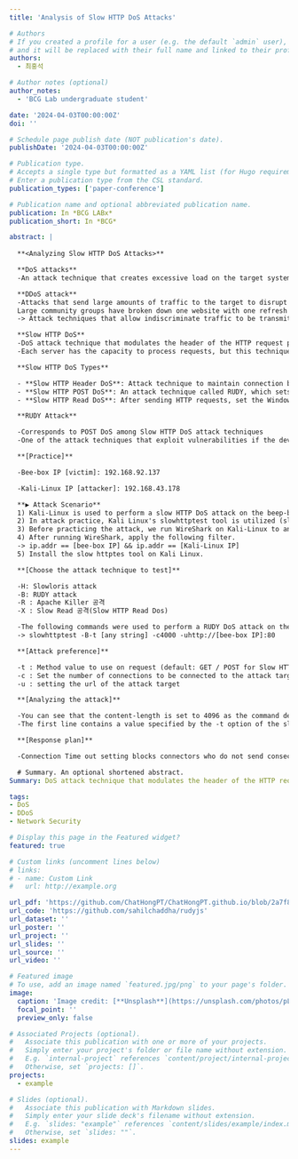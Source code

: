 ```yaml
---
title: 'Analysis of Slow HTTP DoS Attacks'

# Authors
# If you created a profile for a user (e.g. the default `admin` user), write the username (folder name) here
# and it will be replaced with their full name and linked to their profile.
authors:
  - 최홍석

# Author notes (optional)
author_notes:
  - 'BCG Lab undergraduate student'

date: '2024-04-03T00:00:00Z'
doi: ''

# Schedule page publish date (NOT publication's date).
publishDate: '2024-04-03T00:00:00Z'

# Publication type.
# Accepts a single type but formatted as a YAML list (for Hugo requirements).
# Enter a publication type from the CSL standard.
publication_types: ['paper-conference']

# Publication name and optional abbreviated publication name.
publication: In *BCG LABx*
publication_short: In *BCG*

abstract: |
 
  **<Analyzing Slow HTTP DoS Attacks>**

  **DoS attacks**
  -An attack technique that creates excessive load on the target system or server and prevents others from using the service

  **DDoS attack**
  -Attacks that send large amounts of traffic to the target to disrupt the service and infringe on the availability of the service, preventing other users from using the service
  Large community groups have broken down one website with one refresh
  -> Attack techniques that allow indiscriminate traffic to be transmitted with only consecutive refreshes

  **Slow HTTP DoS**
  -DoS attack technique that modulates the header of the HTTP request packet on the attack target server to maintain many HTTP connections at the same time, thereby infringing on the server's availability
  -Each server has the capacity to process requests, but this technique sends requests to servers very slowly or modulates the header to prevent them from disconnecting when the request ends

  **Slow HTTP DoS Types**

  - **Slow HTTP Header DoS**: Attack technique to maintain connection by continuously adding unnecessary headers without forwarding the opening of an empty line, which means the end of the request header
  - **Slow HTTP POST DoS**: An attack technique called RUDY, which sets the content-length of the header field to abnormally large, and then slowly transfers very small data to the web server to remain connected, violating the availability of the web server
  - **Slow HTTP Read DoS**: After sending HTTP requests, set the Windows size very small to stay connected and attack the availability of web servers (infinite standby)

  **RUDY Attack**

  -Corresponds to POST DoS among Slow HTTP DoS attack techniques
  -One of the attack techniques that exploit vulnerabilities if the developer's security settings errors, apps, and framework are not up to date

  **[Practice]**

  -Bee-box IP [victim]: 192.168.92.137

  -Kali-Linux IP [attacker]: 192.168.43.178

  **▶ Attack Scenario**
  1) Kali-Linux is used to perform a slow HTTP DoS attack on the beep-box server to take up all the available capacity of the beep-box server, preventing other users from accessing it.
  2) In attack practice, Kali Linux's slowhttptest tool is utilized (slowhttptest tool -> Slow HTTP DoS attack test tool)
  3) Before practicing the attack, we run WireShark on Kali-Linux to analyze the packets used in the RUDY Attack.
  4) After running WireShark, apply the following filter.
  -> ip.addr == [bee-box IP] && ip.addr == [Kali-Linux IP]
  5) Install the slow httptes tool on Kali Linux.

  **[Choose the attack technique to test]**

  -H: Slowloris attack
  -B: RUDY attack
  -R : Apache Killer 공격
  -X : Slow Read 공격(Slow HTTP Read Dos)

  -The following commands were used to perform a RUDY DoS attack on the Bee-Box Server.
  -> slowhttptest -B-t [any string] -c4000 -uhttp://[bee-box IP]:80

  **[Attack preference]**

  -t : Method value to use on request (default: GET / POST for Slow HTTP Body Attack)
  -c : Set the number of connections to be connected to the attack target (default : 50)
  -u : setting the url of the attack target

  **[Analyzing the attack]**

  -You can see that the content-length is set to 4096 as the command default value of slowhttptest, and you can see that the body area contains a random string
  -The first line contains a value specified by the -t option of the slowhttptest command rather than a normal method such as GET or POST

  **[Response plan]**

  -Connection Time out setting blocks connectors who do not send consecutive data for a certain period of time or longer

  # Summary. An optional shortened abstract.
Summary: DoS attack technique that modulates the header of the HTTP request packet to the target server to maintain many HTTP connections at the same time, thereby infringing on the server's available capacity

tags:
- DoS
- DDoS
- Network Security

# Display this page in the Featured widget?
featured: true

# Custom links (uncomment lines below)
# links:
# - name: Custom Link
#   url: http://example.org

url_pdf: 'https://github.com/ChatHongPT/ChatHongPT.github.io/blob/2a7f807de4d2696ccf3166f4ad7fc0911635b04a/content/ko/publication/conferenece-paper2/conference-paper.pdf'
url_code: 'https://github.com/sahilchaddha/rudyjs'
url_dataset: ''
url_poster: ''
url_project: ''
url_slides: ''
url_source: ''
url_video: ''

# Featured image
# To use, add an image named `featured.jpg/png` to your page's folder.
image:
  caption: 'Image credit: [**Unsplash**](https://unsplash.com/photos/pLCdAaMFLTE)'
  focal_point: ''
  preview_only: false

# Associated Projects (optional).
#   Associate this publication with one or more of your projects.
#   Simply enter your project's folder or file name without extension.
#   E.g. `internal-project` references `content/project/internal-project/index.md`.
#   Otherwise, set `projects: []`.
projects:
  - example

# Slides (optional).
#   Associate this publication with Markdown slides.
#   Simply enter your slide deck's filename without extension.
#   E.g. `slides: "example"` references `content/slides/example/index.md`.
#   Otherwise, set `slides: ""`.
slides: example
---
```



